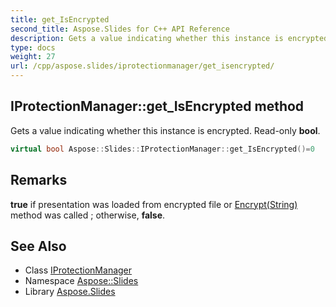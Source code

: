 ```yaml
---
title: get_IsEncrypted
second_title: Aspose.Slides for C++ API Reference
description: Gets a value indicating whether this instance is encrypted. Read-only bool.
type: docs
weight: 27
url: /cpp/aspose.slides/iprotectionmanager/get_isencrypted/
---
```

## IProtectionManager::get_IsEncrypted method


Gets a value indicating whether this instance is encrypted. Read-only **bool**.

```cpp
virtual bool Aspose::Slides::IProtectionManager::get_IsEncrypted()=0
```

## Remarks


**true** if presentation was loaded from encrypted file or [Encrypt(String)](../encrypt/) method was called ; otherwise, **false**. 
## See Also

* Class [IProtectionManager](../)
* Namespace [Aspose::Slides](../../)
* Library [Aspose.Slides](../../../)
